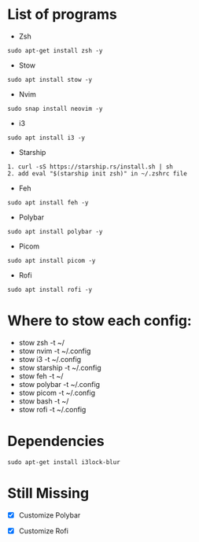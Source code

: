 # List of programs

- Zsh
```
sudo apt-get install zsh -y
```
- Stow
```
sudo apt install stow -y
```
- Nvim
```
sudo snap install neovim -y
```
- i3
```
sudo apt install i3 -y
```
- Starship
```
1. curl -sS https://starship.rs/install.sh | sh
2. add eval "$(starship init zsh)" in ~/.zshrc file
```
- Feh
```
sudo apt install feh -y
```
- Polybar
```
sudo apt install polybar -y
```
- Picom
```
sudo apt install picom -y
```
- Rofi
```
sudo apt install rofi -y
```
# Where to stow each config:

- stow zsh -t ~/
- stow nvim -t ~/.config
- stow i3 -t ~/.config
- stow starship -t ~/.config
- stow feh -t ~/
- stow polybar -t ~/.config
- stow picom -t ~/.config
- stow bash -t ~/
- stow rofi -t ~/.config

# Dependencies
```
sudo apt-get install i3lock-blur
```

# Still Missing

- [x] Customize Polybar
- [x] Customize Rofi




